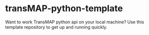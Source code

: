 # transMAP-python-template
Want to work TransMAP python api on your local machine? Use this template repository to get up and running quickly.
